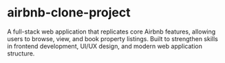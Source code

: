 # airbnb-clone-project
A full-stack web application that replicates core Airbnb features, allowing users to browse, view, and book property listings. Built to strengthen skills in frontend development, UI/UX design, and modern web application structure.
